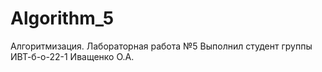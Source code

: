 # Algorithm_5
Алгоритмизация. Лабораторная работа №5
Выполнил студент группы ИВТ-б-о-22-1 Иващенко О.А.